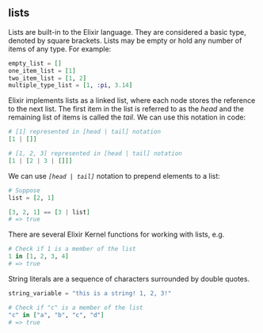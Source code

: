 ## lists

Lists are built-in to the Elixir language. They are considered a basic type, denoted by square brackets. Lists may be empty or hold any number of items of any type. For example:

```elixir
empty_list = []
one_item_list = [1]
two_item_list = [1, 2]
multiple_type_list = [1, :pi, 3.14]
```

Elixir implements lists as a linked list, where each node stores the reference to the next list. The first item in the list is referred to as the _head_ and the remaining list of items is called the _tail_. We can use this notation in code:

```elixir
# [1] represented in [head | tail] notation
[1 | []]

# [1, 2, 3] represented in [head | tail] notation
[1 | [2 | 3 | []]]
```

We can use _`[head | tail]`_ notation to prepend elements to a list:

```elixir
# Suppose
list = [2, 1]

[3, 2, 1] == [3 | list]
# => true
```

There are several Elixir Kernel functions for working with lists, e.g.

```elixir
# Check if 1 is a member of the list
1 in [1, 2, 3, 4]
# => true
```

String literals are a sequence of characters surrounded by double quotes.

```elixir
string_variable = "this is a string! 1, 2, 3!"

# Check if "c" is a member of the list
"c" in ["a", "b", "c", "d"]
# => true
```
